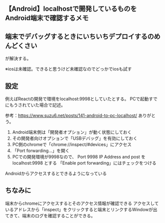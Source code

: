 ## 【Android】localhostで開発しているものをAndroid端末で確認するメモ

## 端末でデバッグするときにいちいちデプロイするのめんどくさい
が解決する。

※iosは未確認。できると思うけど未確認なのでどっかでiosも試す

## 設定
例えばReactの開発で環境をlocalhost:9998としていたとする。
PCで起動すでにもうされていた場合で記述。

参考：https://www.suzu6.net/posts/141-android-to-pc-localhost/
ありがとう。

1. Android端末側は「開発者オプション」が動く状態にしておく
2. その開発者向けオプションで「USBデバッグ」を有効にしておく
3. PC側のchromeで「chrome://inspect/#devices」にアクセス
4. 「Port forwarding...」を開く
5. PCでの開発環境が9998なので、
Port 9998
IP Address and post をlocalhost:9998
とする
「Enable port forwarding」にはチェックをつける

Androidからアクセスするとできるようになっている

## ちなみに
端末からchromeにアクセスするとそのアクセス情報が確認できる
アクセスしているアドレスから「inspect」をクリックすると端末とリンクするWindowが出てきて、端末のログを確認することができる。
